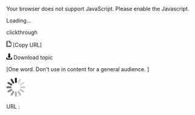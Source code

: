 Your browser does not support JavaScript. Please enable the Javascript.

Loading...

clickthrough

![Copy URL](clickthrough_files/Copy.png) [Copy URL]

![Download](clickthrough_files/Download.png)
Download topic

[One word. Don't use in content for a general audience. ]

![In progress](clickthrough_files/activity-large.gif)

URL :


